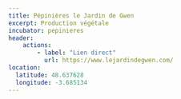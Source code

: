 ```yaml
---
title: Pépinières le Jardin de Gwen
excerpt: Production végétale
incubator: pepinieres
header:
    actions:
        - label: "Lien direct"
          url: https://www.lejardindegwen.com/
location:
  latitude: 48.637628
  longitude: -3.685134
---
```


